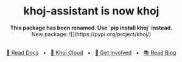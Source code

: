 <h1 align="center">khoj-assistant is now khoj</h1>

<div align="center">
<b>This package has been renamed. Use `pip install khoj` instead.</b>
<br />
New package: ![](https://pypi.org/project/khoj/)
</div>

<br />

<div align="center">

[🤖 Read Docs](https://docs.khoj.dev)
<span>&nbsp;&nbsp;•&nbsp;&nbsp;</span>
[🏮 Khoj Cloud](https://khoj.dev)
<span>&nbsp;&nbsp;•&nbsp;&nbsp;</span>
[💬 Get Involved](https://discord.gg/BDgyabRM6e)
<span>&nbsp;&nbsp;•&nbsp;&nbsp;</span>
[📚 Read Blog](https://blog.khoj.dev)

</div>
